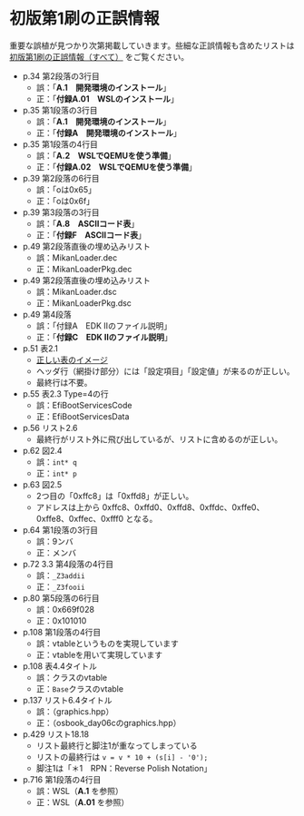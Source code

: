 # 初版第1刷の正誤情報

重要な誤植が見つかり次第掲載していきます。些細な正誤情報も含めたリストは [初版第1刷の正誤情報（すべて）](first_1suri_all.md) をご覧ください。

- p.34 第2段落の3行目
    - 誤：「**A.1　開発環境のインストール**」
    - 正：「**付録A.01　WSLのインストール**」
- p.35 第1段落の3行目
    - 誤：「**A.1　開発環境のインストール**」
    - 正：「**付録A　開発環境のインストール**」
- p.35 第1段落の4行目
    - 誤：「**A.2　WSLでQEMUを使う準備**」
    - 正：「**付録A.02　WSLでQEMUを使う準備**」
- p.39 第2段落の6行目
    - 誤：「oは0x65」
    - 正：「oは0x6f」
- p.39 第3段落の3行目
    - 誤：「**A.8　ASCIIコード表**」
    - 正：「**付録F　ASCIIコード表**」
- p.49 第2段落直後の埋め込みリスト
    - 誤：MikanLoader.dec
    - 正：MikanLoaderPkg.dec
- p.49 第2段落直後の埋め込みリスト
    - 誤：MikanLoader.dsc
    - 正：MikanLoaderPkg.dsc
- p.49 第4段落
    - 誤：「付録A　EDK IIのファイル説明」
    - 正：「**付録C　EDK IIのファイル説明**」
- p.51 表2.1
    - [正しい表のイメージ](https://github.com/uchan-nos/os-from-zero/issues/3#issuecomment-803728531)
    - ヘッダ行（網掛け部分）には「設定項目」「設定値」が来るのが正しい。
    - 最終行は不要。
- p.55 表2.3 Type=4の行
    - 誤：EfiBootServicesCode
    - 正：EfiBootServicesData
- p.56 リスト2.6
    - 最終行がリスト外に飛び出しているが、リストに含めるのが正しい。
- p.62 図2.4
    - 誤：`int* q`
    - 正：`int* p`
- p.63 図2.5
    - 2つ目の「0xffc8」は「0xffd8」が正しい。
    - アドレスは上から 0xffc8、0xffd0、0xffd8、0xffdc、0xffe0、0xffe8、0xffec、0xfff0 となる。
- p.64 第1段落の3行目
    - 誤：9ンバ
    - 正：メンバ
- p.72 3.3 第4段落の4行目
    - 誤：`_Z3addii`
    - 正：`_Z3fooii`
- p.80 第5段落の6行目
    - 誤：0x669f028
    - 正：0x101010
- p.108 第1段落の4行目
    - 誤：vtableというものを実現しています
    - 正：vtableを用いて実現しています
- p.108 表4.4タイトル
    - 誤：クラスのvtable
    - 正：`Base`クラスのvtable
- p.137 リスト6.4タイトル
    - 誤：（graphics.hpp）
    - 正：（osbook_day06cのgraphics.hpp）
- p.429 リスト18.18
    - リスト最終行と脚注1が重なってしまっている
    - リストの最終行は `v = v * 10 + (s[i] - '0');`
    - 脚注1は「＊1　RPN：Reverse Polish Notation」
- p.716 第1段落の4行目
    - 誤：WSL（**A.1** を参照）
    - 正：WSL（**A.01** を参照）
